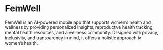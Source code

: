 # FemWell
FemWell is an AI-powered mobile app that supports women’s health and wellness by providing personalized insights, reproductive health tracking, mental health resources, and a wellness community. Designed with privacy, inclusivity, and transparency in mind, it offers a holistic approach to women’s health.
